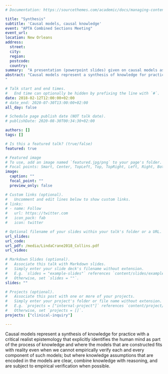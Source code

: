 ```yaml
---
# Documentation: https://sourcethemes.com/academic/docs/managing-content/

title: "Synthesis"
subtitle: 'Causal models, causal knowledge'
event: "APTA Combined Sections Meeting"
event_url:
location: New Orleans
address:
  street:
  city:
  region:
  postcode:
  country:
summary:  "A presentation (powerpoint slides) given on causal models as a representation of a synthesis of knowledge for practice from the perspective of critical realist epistemology"
abstract: "Causal models represent a synthesis of knowledge for practice with a critical realist epistemology that explicitly identifies the human mind as part of the process of knowledge and where the models that are constructed fits with reality even when we cannot empirically verify each and every component of such models; but where knowledge assumptions that are encoded in the models are clear, combine knowledge with reasoning, and are subject to empirical verification when possible.
"

# Talk start and end times.
#   End time can optionally be hidden by prefixing the line with `#`.
date: 2018-02-12T12:00:00+02:00
# date_end: 2020-07-30T13:00:00+02:00
all_day: false

# Schedule page publish date (NOT talk date).
# publishDate: 2020-08-30T00:34:30+02:00

authors: []
tags: []

# Is this a featured talk? (true/false)
featured: true

# Featured image
# To use, add an image named `featured.jpg/png` to your page's folder. 
# Focal points: Smart, Center, TopLeft, Top, TopRight, Left, Right, BottomLeft, Bottom, BottomRight.
image:
  caption: ""
  focal_point: ""
  preview_only: false

# Custom links (optional).
#   Uncomment and edit lines below to show custom links.
# links:
# - name: Follow
#   url: https://twitter.com
#   icon_pack: fab
#   icon: twitter

# Optional filename of your slides within your talk's folder or a URL.
url_slides: 
url_code:
url_pdf: /media/LindaCrane2018_Collins.pdf
url_video:

# Markdown Slides (optional).
#   Associate this talk with Markdown slides.
#   Simply enter your slide deck's filename without extension.
#   E.g. `slides = "example-slides"` references `content/slides/example-slides.md`.
#   Otherwise, set `slides = ""`.
slides: ""

# Projects (optional).
#   Associate this post with one or more of your projects.
#   Simply enter your project's folder or file name without extension.
#   E.g. `projects = ["internal-project"]` references `content/project/deep-learning/index.md`.
#   Otherwise, set `projects = []`.
projects: ["clinical-inquiry"]

---
```

Causal models represent a synthesis of knowledge for practice with a critical realist epistemology that explicitly identifies the human mind as part of the process of knowledge and where the models that are constructed fits with reality even when we cannot empirically verify each and every component of such models; but where knowledge assumptions that are encoded in the models are clear, combine knowledge with reasoning, and are subject to empirical verification when possible.
